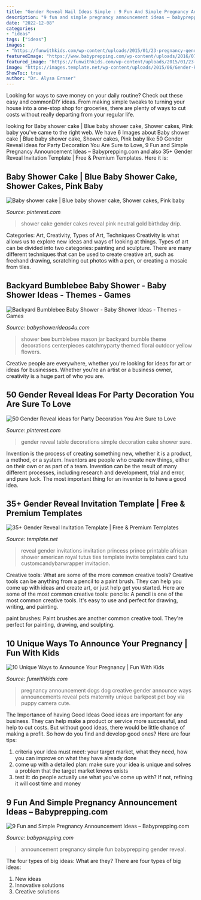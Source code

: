 ```yaml
---
title: "Gender Reveal Nail Ideas Simple : 9 Fun And Simple Pregnancy Announcement Ideas – Babyprepping.com"
description: "9 fun and simple pregnancy announcement ideas – babyprepping.com"
date: "2022-12-08"
categories:
- "ideas"
tags: ["ideas"]
images:
- "https://funwithkids.com/wp-content/uploads/2015/01/23-pregnancy-gender.jpg"
featuredImage: "https://www.babyprepping.com/wp-content/uploads/2016/07/a19252f85a649427a632abe3ba786ed5.jpg"
featured_image: "https://funwithkids.com/wp-content/uploads/2015/01/23-pregnancy-gender.jpg"
image: "https://images.template.net/wp-content/uploads/2015/06/Gender-Reveal-invite-151.jpg"
ShowToc: true
author: "Dr. Alysa Ernser"
---
```



Looking for ways to save money on your daily routine? Check out these easy and commonDIY ideas. From making simple tweaks to turning your house into a one-stop shop for groceries, there are plenty of ways to cut costs without really departing from your regular life.

	

		
looking for Baby shower cake | Blue baby shower cake, Shower cakes, Pink baby you've came to the right web. We have 6 Images about Baby shower cake | Blue baby shower cake, Shower cakes, Pink baby like 50 Gender Reveal ideas for Party Decoration You Are Sure to Love, 9 Fun and Simple Pregnancy Announcement Ideas – Babyprepping.com and also 35+ Gender Reveal Invitation Template | Free &amp; Premium Templates. Here it is:
		
    
## Baby Shower Cake | Blue Baby Shower Cake, Shower Cakes, Pink Baby

<img loading=lazy src="https://i.pinimg.com/736x/62/e7/e7/62e7e78dfb0a4c5fc18b36785fe55f55.jpg" onerror="this.onerror=null;this.src='https://tse1.mm.bing.net/th?id=OIP.v_DpHp13ft0W0uaMNpBr6gHaJg&amp;pid=15.1';" alt="Baby shower cake | Blue baby shower cake, Shower cakes, Pink baby">

_Source: pinterest.com_

>shower cake gender cakes reveal pink neutral gold birthday drip. 

	

Categories: Art, Creativity, Types of Art, Techniques
Creativity is what allows us to explore new ideas and ways of looking at things. Types of art can be divided into two categories: painting and sculpture. There are many different techniques that can be used to create creative art, such as freehand drawing, scratching out photos with a pen, or creating a mosaic from tiles.

    
## Backyard Bumblebee Baby Shower - Baby Shower Ideas - Themes - Games

<img loading=lazy src="http://www.babyshowerideas4u.com/wp-content/uploads/2017/06/Backyard-Bumblebee-Baby-Shower-Floral-Mason-Jar-600x900.jpg" onerror="this.onerror=null;this.src='https://tse2.mm.bing.net/th?id=OIP.Lif067dE9Tex9VJa06_ysgHaLH&amp;pid=15.1';" alt="Backyard Bumblebee Baby Shower - Baby Shower Ideas - Themes - Games">

_Source: babyshowerideas4u.com_

>shower bee bumblebee mason jar backyard bumble theme decorations centerpieces catchmyparty themed floral outdoor yellow flowers. 

	

Creative people are everywhere, whether you're looking for ideas for art or ideas for businesses. Whether you're an artist or a business owner, creativity is a huge part of who you are.

    
## 50 Gender Reveal Ideas For Party Decoration You Are Sure To Love

<img loading=lazy src="https://i.pinimg.com/originals/7c/83/b9/7c83b99e8c4c8aeb49b2d7cd3308c575.jpg" onerror="this.onerror=null;this.src='https://tse3.mm.bing.net/th?id=OIP.oyyYBkrkl3fQNBEiJdJWugHaJ4&amp;pid=15.1';" alt="50 Gender Reveal ideas for Party Decoration You Are Sure to Love">

_Source: pinterest.com_

>gender reveal table decorations simple decoration cake shower sure. 

	

Invention is the process of creating something new, whether it is a product, a method, or a system. Inventors are people who create new things, either on their own or as part of a team. Invention can be the result of many different processes, including research and development, trial and error, and pure luck. The most important thing for an inventor is to have a good idea.

    
## 35+ Gender Reveal Invitation Template | Free &amp; Premium Templates

<img loading=lazy src="https://images.template.net/wp-content/uploads/2015/06/Gender-Reveal-invite-151.jpg" onerror="this.onerror=null;this.src='https://tse2.mm.bing.net/th?id=OIP.pd89jSbc54JMj5z4qdEVcgHaKG&amp;pid=15.1';" alt="35+ Gender Reveal Invitation Template | Free &amp; Premium Templates">

_Source: template.net_

>reveal gender invitations invitation princess prince printable african shower american royal tutus ties template invite templates card tutu customcandybarwrapper invitacion. 

	

Creative tools: What are some of the more common creative tools?
Creative tools can be anything from a pencil to a paint brush. They can help you come up with ideas and create art, or just help get you started. Here are some of the most common creative tools:
pencils: A pencil is one of the most common creative tools. It's easy to use and perfect for drawing, writing, and painting.

paint brushes: Paint brushes are another common creative tool. They're perfect for painting, drawing, and sculpting.

    
## 10 Unique Ways To Announce Your Pregnancy | Fun With Kids

<img loading=lazy src="https://funwithkids.com/wp-content/uploads/2015/01/23-pregnancy-gender.jpg" onerror="this.onerror=null;this.src='https://tse2.mm.bing.net/th?id=OIP.jLfedDBbsPw246KGVbxZ9gHaE7&amp;pid=15.1';" alt="10 Unique Ways to Announce Your Pregnancy | Fun With Kids">

_Source: funwithkids.com_

>pregnancy announcement dogs dog creative gender announce ways announcements reveal pets maternity unique barkpost pet boy via puppy camera cute. 

	

The Importance of having Good Ideas
Good ideas are important for any business. They can help make a product or service more successful, and help to cut costs. But without good ideas, there would be little chance of making a profit. So how do you find and develop good ones? Here are four tips:
1. criteria your idea must meet: your target market, what they need, how you can improve on what they have already done
2. come up with a detailed plan: make sure your idea is unique and solves a problem that the target market knows exists
3. test it: do people actually use what you’ve come up with? If not, refining it will cost time and money

    
## 9 Fun And Simple Pregnancy Announcement Ideas – Babyprepping.com

<img loading=lazy src="https://www.babyprepping.com/wp-content/uploads/2016/07/a19252f85a649427a632abe3ba786ed5.jpg" onerror="this.onerror=null;this.src='https://tse3.mm.bing.net/th?id=OIP.BjqEdOJQfXcxQXyg3FLqkgHaLF&amp;pid=15.1';" alt="9 Fun and Simple Pregnancy Announcement Ideas – Babyprepping.com">

_Source: babyprepping.com_

>announcement pregnancy simple fun babyprepping gender reveal. 

	

The four types of big ideas: What are they?
There are four types of big ideas: 
1. New ideas 
2. Innovative solutions 
3. Creative solutions 


